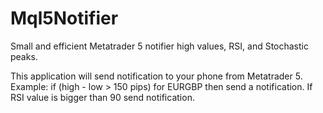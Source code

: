 # Mql5Notifier
Small and efficient Metatrader 5 notifier high values, RSI, and Stochastic peaks.

This application will send notification to your phone from Metatrader 5.
Example: if (high - low > 150 pips) for EURGBP then send a notification.
If RSI value is bigger than 90 send notification.

